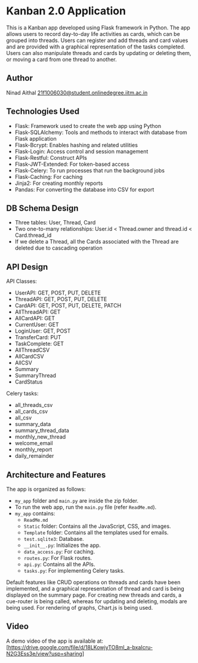 # Kanban 2.0 Application

This is a Kanban app developed using Flask framework in Python. The app allows users to record day-to-day life activities as cards, which can be grouped into threads. Users can register and add threads and card values and are provided with a graphical representation of the tasks completed. Users can also manipulate threads and cards by updating or deleting them, or moving a card from one thread to another.

## Author

Ninad Aithal
21f1006030@student.onlinedegree.iitm.ac.in

## Technologies Used

- Flask: Framework used to create the web app using Python
- Flask-SQLAlchemy: Tools and methods to interact with database from Flask application
- Flask-Bcrypt: Enables hashing and related utilities
- Flask-Login: Access control and session management
- Flask-Restful: Construct APIs
- Flask-JWT-Extended: For token-based access
- Flask-Celery: To run processes that run the background jobs
- Flask-Caching: For caching
- Jinja2: For creating monthly reports
- Pandas: For converting the database into CSV for export

## DB Schema Design

- Three tables: User, Thread, Card
- Two one-to-many relationships: User.id < Thread.owner and thread.id < Card.thread_id
- If we delete a Thread, all the Cards associated with the Thread are deleted due to cascading operation

## API Design

API Classes:

- UserAPI: GET, POST, PUT, DELETE
- ThreadAPI: GET, POST, PUT, DELETE
- CardAPI: GET, POST, PUT, DELETE, PATCH
- AllThreadAPI: GET
- AllCardAPI: GET
- CurrentUser: GET
- LoginUser: GET, POST
- TransferCard: PUT
- TaskComplete: GET
- AllThreadCSV
- AllCardCSV
- AllCSV
- Summary
- SummaryThread
- CardStatus

Celery tasks:

- all_threads_csv
- all_cards_csv
- all_csv
- summary_data
- summary_thread_data
- monthly_new_thread
- welcome_email
- monthly_report
- daily_remainder

## Architecture and Features

The app is organized as follows:

- `my_app` folder and `main.py` are inside the zip folder.
- To run the web app, run the `main.py` file (refer `ReadMe.md`).
- `my_app` contains:
  - `ReadMe.md`
  - `Static` folder: Contains all the JavaScript, CSS, and images.
  - `Template` folder: Contains all the templates used for emails.
  - `test.sqlite3`: Database.
  - `__init__.py`: Initializes the app.
  - `data_access.py`: For caching.
  - `routes.py`: For Flask routes.
  - `api.py`: Contains all the APIs.
  - `tasks.py`: For implementing Celery tasks.

Default features like CRUD operations on threads and cards have been implemented, and a graphical representation of thread and card is being displayed on the summary page. For creating new threads and cards, a cue-router is being called, whereas for updating and deleting, modals are being used. For rendering of graphs, Chart.js is being used.

## Video

A demo video of the app is available at: [https://drive.google.com/file/d/18LKowjyTO8ml_a-bxaIcru-N2G3Ess3e/view?usp=sharing]
